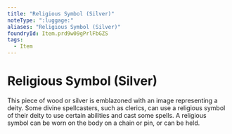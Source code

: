 ```yaml
---
title: "Religious Symbol (Silver)"
noteType: ":luggage:"
aliases: "Religious Symbol (Silver)"
foundryId: Item.prd9w09gPrlFbGZS
tags:
  - Item
---
```


# Religious Symbol (Silver)

This piece of wood or silver is emblazoned with an image representing a deity. Some divine spellcasters, such as clerics, can use a religious symbol of their deity to use certain abilities and cast some spells. A religious symbol can be worn on the body on a chain or pin, or can be held.
